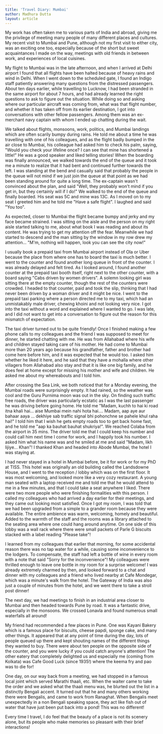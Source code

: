 ```yaml
---
title: 'Travel Diary: Mumbai'
author: Madhura Dutta
layout: article
---
```


My work has often taken me to various parts of India and abroad, giving
me the privilege of meeting many people of many different places and
cultures. My recent visit to Mumbai and Pune, although not my first
visit to either city, was an exciting one too, especially because of the
short but sweet acquaintances I made on the way, meetings with old
friends in between work, and experiences of local cuisines.

My flight to Mumbai was in the late afternoon, and when I arrived at
Delhi airport I found that all flights have been halted because of heavy
rains and wind in Delhi. When I went down to the scheduled gate, I found
an Indigo staff patiently answering many questions from the distressed
passengers. About ten days earlier, while travelling to Lucknow, I had
been stranded in the same airport for about 7 hours, and had already
learned the right questions to ask to figure out the situation. While
doing so and asking where our particular aircraft was coming from, what
was that flight number, and whether it has taken off from its earlier
destination, I got into conversations with other fellow passengers.
Among them was an ex-merchant navy captain with whom I ended up chatting
during the wait.

We talked about flights, monsoons, work, politics, and Mumbai landings
which are often scarily bumpy during rains. He told me about a time he
was travelling with one of his colleagues, and as the flight badly
bumped in the air close to Mumbai, his colleague had asked him to check
his palm, saying, "Would you check your lifeline once? I can see that
mine has shortened a little!" He was a good speaker and liked telling
stories! When the boarding was finally announced, we walked towards the
end of the queue and it took me a minute to realize that it had bent and
continued further towards the left. I was standing at
the bend and casually said that probably the people in the queue will
not mind if we just join the queue at that point as we had been standing
around for quite a long time. The ex-captain wasn't convinced about the
plan, and said "Well, they probably won't mind if you get in, but they
certainly will if I do!" We walked to the end of the queue and finally
boarded. His seat was 5C and mine was 13C. As I
moved on to my seat I greeted him and he told me "Have a safe flight".
I laughed and said "You too".

As expected, closer to Mumbai the flight became bumpy and jerky and my
face became strained. I was sitting on the aisle and the person on my
right aisle started talking to me, about what book I was reading and
about its content. He was trying to get my attention off the fear.
Meanwhile we had started to descend and the man sitting by the window in
my row drew my attention... "M'm, nothing will happen, look you can
see the city now!"

I usually book a prepaid taxi from Mumbai airport instead of Ola or Uber
because the place from where one has to board the taxi is much better. I
went to the counter and found another long queue in front of the
counter. I was already delayed and felt tired. As I looked around, I
found another counter at the prepaid taxi booth itself, right next to
the other counter, with a board saying "Cabs driven by women drivers".
A solemn looking girl was sitting there at the empty counter, though the
rest of the counters were crowded. I headed to that counter, paid and
took the slip, thinking that I had never been driven by a woman driver
and it might be nice. I went to the prepaid taxi parking where a person
directed me to my taxi, which had an unmistakably male driver, chewing
khoini and not looking very nice. I got into the taxi without a word and
explained where I wanted to go. I was late, and I did not want to get
into a conversation to figure out the reason for this mismatch of
expectation.

The taxi driver turned out to be quite friendly! Once I finished making
a few phone calls to my colleagues and the friend I was supposed to meet
for dinner, he started chatting with me. He was from Allahabad where his
wife and children stayed taking care of his mother. He had come to
Mumbai more than 20 years ago because his grandfather, father and
brother had come here before him, and it was expected that he would too.
I asked him whether he liked it here, and he said that they have a
mohalla where other villagers from Allahabad also stay and that it is
like one big family, and he does feel at home except for missing his
mother and wife and children. He asked me about my whereabouts and I
told him.

After crossing the Sea Link, we both noticed that for a Monday evening,
the Mumbai roads were surprisingly empty. It had rained, so the weather
was cool and the Guru Purnima moon was out in the sky. On finding such
traffic free roads, the driver was particularly ecstatic as I was the
last passenger he was driving before going home. He told me "Madam,
kuchh to hai ki road itna khali hai... aise Mumbai mein nahi hota
hai.... Madam, aap aye aur bahaar aaya ... dekhiye sab traffic signal
bhi pohonchne se pahele khul raha hai!" I told him that
I wish he gets empty roads too to get back home fast, and he told me
"aap ka bauhat bauhat shukriya!". We reached Colaba from the airport
in 35 mins. The driver told me that I could keep his number and could
call him next time I come for work, and I happily took his number. I
asked him what his name was and he smiled at me and said "Madam, likh
lijiye... Khan"! I thanked Khan and headed into Abode Mumbai, the
hotel I was staying at.

I had never stayed in a hotel in Mumbai before, be it for work or for my
PhD at TISS. This hotel was originally an old building called the
Landsdowne House, and I went to the reception / lobby which was on the
first floor. It was most welcoming, and looked more like a very cozy
restaurant. A young man seated with a laptop received me and told me
that he would attend to me in a few minutes, and that I could take a
seat anywhere I liked. There were two more people who were finishing
formalities with this person. I called my colleagues who had arrived a
day earlier for their meetings, and they came out looking most
satisfied. Once I got my room, I was told that we had been upgraded
from a simple to a grander room because they were available. The entire
ambience was warm, welcoming, homely and beautiful. Added to the warmth
of the staff and the rooms was a library attached to the seating area
where one could hang around anytime. On one side of this lobby was a
wall rack where there were small packets of Parle G biscuits stacked
with a label reading "Please take"!

I learned from my colleagues that earlier that morning, for some
accidental reason there was no tap water for a while, causing some
inconvenience to the lodgers. To compensate, the staff had left a bottle
of wine in every room with a note that said "Sorry for the
inconvenience"! My colleagues were thrilled enough to leave one bottle
in my room for a surprise welcome! I was already extremely charmed by
then, and looked forward to a chat and dinner with my colleagues and a
friend who lived nearby at Cafe Mondegar, which was a minute's walk
from the hotel. The Gateway of India was also just a couple of minutes
from the hotel, and we went there to take a stroll post dinner!

The next day, we had meetings to finish in an industrial area closer to
Mumbai and then headed towards Pune by road. It was a fantastic drive,
especially in the monsoons. We crossed Lonavla and found numerous small
waterfalls all around!

My friend had recommended a few places in Pune. One was Kayani Bakery
which is a famous place for biscuits, cheese papdi, sponge cake, and
many other things. It appeared that at any point of time during the day,
lots of people queued up there and kept shouting names of the different
things they wanted to buy. There were about ten people on the opposite
side of the counter, and you were lucky if you could catch anyone's
attention! The other eatery that completely delighted us and especially
me (coming from Kolkata) was Cafe Good Luck (since 1935!) where the
keema fry and pao was to die for!

One day, on our way back from a meeting, we had stopped in a famous
local joint which served Marathi thaali, etc. When the waiter came to
take the order and we asked what the thaali menu was, he blurted out the
list in a distinctly Bengali accent. It turned out that he and many
others working there were Bengalis, and came to work from Ranaghat. When
Bengalis meet unexpectedly in a non Bengali speaking space, they act
like fish out of water that have just been put back into a pond! This
was no different!

Every time I travel, I do feel that the beauty of a place is not its
scenery alone, but its people who make memories so pleasant with their
brief interactions!

